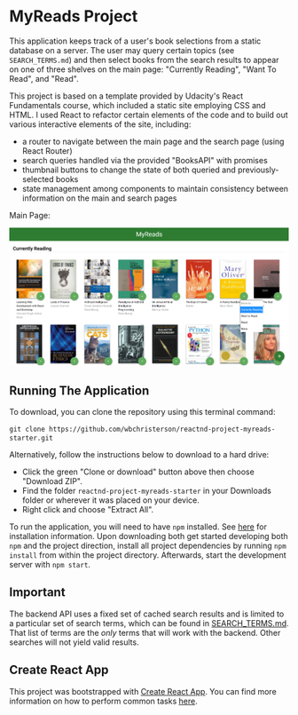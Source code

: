 # MyReads Project

This application keeps track of a user's book selections from a static database on a server. The user may query certain topics (see `SEARCH_TERMS.md`) and then select books from the search results to appear on one of three shelves on the main page: "Currently Reading", "Want To Read", and "Read".

This project is based on a template provided by Udacity's React Fundamentals course, which included a static site employing CSS and HTML. I used React to refactor certain elements of the code and to build out various interactive elements of the site, including:
* a router to navigate between the main page and the search page (using React Router)
* search queries handled via the provided "BooksAPI" with promises
* thumbnail buttons to change the state of both queried and previously-selected books
* state management among components to maintain consistency between information on the main and search pages

Main Page:
<p align="center">
  <img src="img/main-page.png" alt="Main Page Sample">
</p>

## Running The Application
To download, you can clone the repository using this terminal command:
```
git clone https://github.com/wbchristerson/reactnd-project-myreads-starter.git
```

Alternatively, follow the instructions below to download to a hard drive:
* Click the green "Clone or download" button above then choose "Download ZIP".
* Find the folder `reactnd-project-myreads-starter` in your Downloads folder or wherever it was placed on your device.
* Right click and choose "Extract All".

To run the application, you will need to have `npm` installed. See [here](https://www.npmjs.com/get-npm) for installation information. Upon downloading both get started developing both `npm` and the project direction, install all project dependencies by running `npm install` from within the project directory. Afterwards, start the development server with `npm start`.

## Important
The backend API uses a fixed set of cached search results and is limited to a particular set of search terms, which can be found in [SEARCH_TERMS.md](SEARCH_TERMS.md). That list of terms are the _only_ terms that will work with the backend. Other searches will not yield valid results.

## Create React App

This project was bootstrapped with [Create React App](https://github.com/facebookincubator/create-react-app). You can find more information on how to perform common tasks [here](https://github.com/facebookincubator/create-react-app/blob/master/packages/react-scripts/template/README.md).
